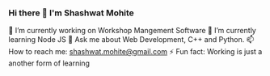 ### Hi there 👋 I'm Shashwat Mohite 

🔭 I’m currently working on Workshop Mangement Software
🌱 I’m currently learning Node JS
💬 Ask me about Web Development, C++ and Python.
📫 How to reach me: shashwat.mohite@gmail.com 
⚡ Fun fact: Working is just a another form of learning
